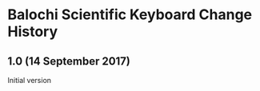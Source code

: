 Balochi Scientific Keyboard Change History
===============================

1.0 (14 September 2017)
-----------------
Initial version